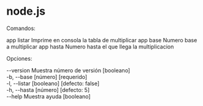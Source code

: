 # node.js
Comandos: 

  app listar  Imprime en consola la tabla de multiplicar
  app base    Numero base a multiplicar 
  app hasta   Numero hasta el que llega la multiplicacion 
  

Opciones: 

  --version     Muestra número de versión                             [booleano]   
  -b, --base                                                [número] [requerido]   
  -l, --listar                                       [booleano] [defecto: false]   
  -h, --hasta                                              [número] [defecto: 5]   
  --help        Muestra ayuda                                         [booleano] 
